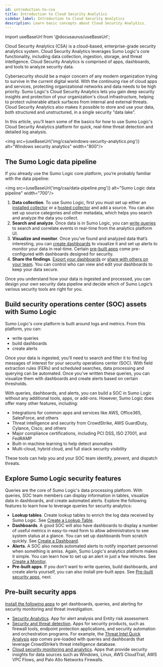 ```yaml
---
id: introduction-to-csa
title: Introduction to Cloud Security Analytics
sidebar_label: Introduction to Cloud Security Analytics
description: Learn basic concepts about Cloud Security Analytics. 
---
```


import useBaseUrl from '@docusaurus/useBaseUrl';

Cloud Security Analytics (CSA) is a cloud-based, enterprise-grade security analytics system. Cloud Security Analytics leverages Sumo Logic's core functionality, including data collection, ingestion, storage, and threat intelligence. Cloud Security Analytics is comprised of apps, dashboards, and tools to analyze security data.

Cybersecurity should be a major concern of any modern organization trying to survive in the current digital world.  With the continuing rise of cloud apps and services, protecting organizational networks and data needs to be high priority. Sumo Logic's Cloud Security Analytics lets you gain deep security insights and protection of your organization's cloud infrastructure, helping to protect vulnerable attack surfaces from internal and external threats. Cloud Security Analytics also makes it possible to store and use your data, both structured and unstructured, in a single security "data lake".

In this article, you'll learn some of the basics for how to use Sumo Logic's Cloud Security Analytics platform for quick, real-time threat detection and detailed log analysis. 

<img src={useBaseUrl('img/csa/windows-security-analytics.png')} alt="Windows security analytics" width="800"/>

## The Sumo Logic data pipeline

If you already use the Sumo Logic core platform, you’re probably familiar with the data pipeline:

<img src={useBaseUrl('img/csa/data-pipeline.png')} alt="Sumo Logic data pipeline" width="700"/>

1. **Data collection**. To use Sumo Logic, first you must set up either an [installed collector](/docs/send-data/installed-collectors/) or a [hosted collector](/docs/send-data/hosted-collectors/) and add a source. You can also set up source categories and other metadata, which helps you search and analyze the data you collect.
2. **Search and analyze**. Once data is in Sumo Logic, you can [write queries](/docs/search/get-started-with-search/) to search and correlate events in real-time from the analytics platform UI. 
3. **Visualize and monitor**. Once you’ve found and analyzed data that’s interesting, you can [create dashboards](docs/dashboards-new/create-dashboard-new/) to visualize it and set up alerts to monitor your data in real-time. Certain [pre-built apps](#pre-built-security-apps) come pre-configured with dashboards designed for security.
4. **Share the findings**. [Export your dashboards](/docs/dashboards-new/export-dashboard-new/) or [share with others on your team](/docs/dashboards-new/share-dashboard-new/). You can control who can view and edit your dashboards to keep your data secure.

Once you understand how your data is ingested and processed, you can design your own security data pipeline and decide which of Sumo Logic’s various security tools are right for you.


## Build security operations center (SOC) assets with Sumo Logic

Sumo Logic's core platform is built around logs and metrics. From this platform, you can: 
* write queries
* build dashboards
* create alerts

Once your data is ingested, you’ll need to search and filter it to find log messages of interest for your security operations center (SOC). With field extraction rules (FERs) and scheduled searches, data processing and querying can be automated. Once you've written these queries, you can visualize them with dashboards and create alerts based on certain thresholds.

With queries, dashboards, and alerts, you can build a SOC in Sumo Logic without any additional tools, apps, or add-ons. However, Sumo Logic does offer many other features, including:
* Integrations for common apps and services like AWS, Office365, SalesForce, and others
* Threat intelligence and security from CrowdStrike, AWS GuardDuty, Cylance, Cisco, and others
* Major compliance certifications, including PCI DSS, ISO 27001, and FedRAMP
* Built-in machine learning to help detect anomalies
* Multi-cloud, hybrid cloud, and full stack security visibility

These tools can help you and your SOC team identify, prevent, and dispatch threats. 

## Explore Sumo Logic security features

Queries are the core of Sumo Logic's data processing platform. With queries, SOC team members can display information in tables, visualize data in dashboards, and create automated alerts. Explore the following features to learn how to leverage queries for security analytics:
* **Lookup tables**. Create lookup tables to enrich the log data received by Sumo Logic. See [Create a Lookup Table](/docs/search/lookup-tables/create-lookup-table/).
* **Dashboards**. A good SOC will also have dashboards to display a number of useful metrics in easy-to-read form to allow administrators to see system status at a glance. You can set up dashboards from scratch quickly. See [Create a Dashboard](docs/dashboards-new/create-dashboard-new/).
* **Alerts**. A SOC also needs automated alerts to notify important personnel when something is amiss. Again, Sumo Logic's analytics platform makes it simple. You can learn how to set up an alert in just a few minutes. See [Create a Monitor](/docs/alerts/monitors/create-monitor/).
* **Pre-built apps**. If you don't want to write queries, build dashboards, and create alerts yourself, you can also install pre-built apps. See [Pre-built security apps](#pre-built-security-apps), next.


## Pre-built security apps

[Install the following apps](/docs/get-started/apps-integrations) to get dashboards, queries, and alerting for security monitoring and threat investigation. 
* [Security Analytics](/docs/integrations/sumo-apps/security-analytics/). App for alert analysis and Entity risk assessment. 
* [Security and threat detection](/docs/integrations/security-threat-detection/). Apps for security products, such as firewall tools, endpoint protection applications, and security automation and orchestration programs. For example, the [Threat Intel Quick Analysis](/docs/integrations/security-threat-detection/threat-intel-quick-analysis/) app comes pre-loaded with queries and dashboards that leverage CrowdStrike’s threat intelligence database. 
* [Cloud security monitoring and analytics](/docs/integrations/cloud-security-monitoring-analytics/). Apps that provide security insights for data sources such as Windows, Linux, AWS CloudTrail, AWS VPC Flows, and Palo Alto Networks Firewalls. 
